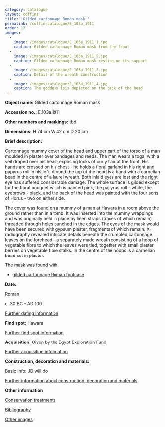 ```yaml
---
category: catalogue
layout: coffins
title: 'Gilded cartonnage Roman mask '
permalink: /coffin-catalogue/E_103a_1911
order: 17
images: 
  -
    image: /images/catalogue/E_103a_1911_1.jpg
    caption: Gilded cartonnage Roman mask from the front
  -
    image: /images/catalogue/E_103a_1911_2.jpg
    caption: Gilded cartonnage Roman mask resting on its support
  -
    image: /images/catalogue/E_103a_1911_3.jpg
    caption: Detail of the wreath construction
  -
    image: /images/catalogue/E_103a_1911_4.jpg
    caption: The goddess Isis depicted on the back of the head
---
```


**Object name:** 
Gilded cartonnage Roman mask 

**Accession no.:** 
E.103a.1911

**Other numbers and markings:**
tbd

**Dimensions:** 
H 74 cm
W 42 cm
D 20 cm

**Brief description:** 

Cartonnage mummy cover of the head and upper part of the torso of a man moulded in plaster over bandages and reeds. The man wears a toga, with a veil draped over his head; exposing locks of curly hair at the front. His hands are crossed on his chest - he holds a floral garland in his right and papyrus roll in his left. Around the top of the head is a band with a carnelian bead in the centre of a laurel wreath. Both inlaid eyes are lost and the right eye has suffered considerable damage. The whole surface is gilded except for the floral bouquet which is painted pink, the papyrus roll - white, the eyebrows - black, and the back of the head was painted with the four sons of Horus - two on either side.

The cover was found on a mummy of a man at Hawara in a room above the ground rather than in a tomb. It was inserted into the mummy wrappings and was originally held in place by linen straps (traces of which remain) threaded through holes punched in the edges. The eyes of the mask would have been secured with gypsum plaster, fragments of which remain. X-radiography revealed intricate details beneath the crumpled cartonnage leaves on the forehead – a separately made wreath consisting of a hoop of vegetable fibre to which the leaves were tied, together with small plaster berries on vegetable fibre stalks. In the centre of the hoops is a carnelian bead set in plaster.

The mask was found with 

* [gilded cartonnage Roman footcase](/coffin-catalogue/E_103b_1911)

**Date:**

Roman

c. 30 BC - AD 100

[Further dating information](/catalogue_extras/E_103a_1911_dating)

**Find spot:**
Hawara

[Further find spot information](/catalogue_extras/E_103a_1911_findspot)

**Acquisition:**
Given by the Egypt Exploration Fund

[Further acquisition information](/catalogue_extras/E_103a_1911_acquisition)

**Construction, decoration and materials:**

Basic info: JD will do

[Further information about construction, decoration and materials](/catalogue_extras/E_103a_1911_materials)


**Other information**

[Conservation treatments](/catalogue_extras/E_103a_1911_conservation)

[Bibliography](/catalogue_extras/E_103a_1911_bibliography)

[Other images](/catalogue_extras/E_103a_1911_imagesheet)


